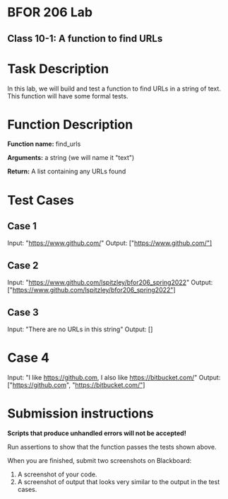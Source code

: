 # BFOR 206 Lab
## Class 10-1: A function to find URLs


# Task Description

In this lab, we will build and test a function to find
URLs in a string of text. This function will have some
formal tests.



# Function Description

**Function name:** find_urls

**Arguments:**  a string (we will name it "text")

**Return:** A list containing any URLs found


# Test Cases

## Case 1
Input: "https://www.github.com/"
Output: ["https://www.github.com/"]

## Case 2

Input: "https://www.github.com/lspitzley/bfor206_spring2022"
Output: ["https://www.github.com/lspitzley/bfor206_spring2022"]

## Case 3
Input: "There are no URLs in this string"
Output: []

# Case 4
Input: "I like https://github.com, I also like https://bitbucket.com/"
Output: ["https://github.com", "https://bitbucket.com/"]


# Submission instructions

**Scripts that produce unhandled errors will not be accepted!**

Run assertions to show that the function passes the tests
shown above.

When you are finished, submit two screenshots on Blackboard:
1.  A screenshot of your code.
2.  A screenshot of output that looks very
    similar to the output in the test cases.
